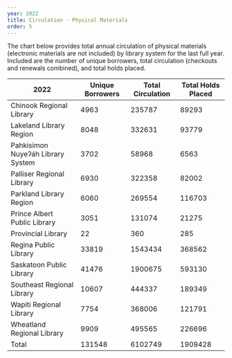 ```yaml
---
year: 2022
title: Circulation - Physical Materials
order: 5
---
```


The chart below provides total annual circulation of physical materials (electronic materials are not included) by library system for the last full year.  Included are the number of unique borrowers, total circulation (checkouts and renewals combined), and total holds placed.

| 2022 | Unique Borrowers | Total Circulation | Total Holds Placed |
| ---- | ---------------- | ----------------- | ------------------ |
| Chinook Regional Library | 4963 | 235787 | 89293 |
| Lakeland Library Region | 8048 | 332631 | 93779 |
| Pahkisimon Nuyeʔáh Library System | 3702 | 58968 | 6563 |
| Palliser Regional Library | 6930 | 322358 | 82002 |
| Parkland Library Region | 6060 | 269554 | 116703 |
| Prince Albert Public Library | 3051 | 131074 | 21275 |
| Provincial Library | 22 | 360 | 285 |
| Regina Public Library | 33819 | 1543434 | 368562 |
| Saskatoon Public Library | 41476 | 1900675 | 593130 |
| Southeast Regional Library | 10607 | 444337 | 189349 |
| Wapiti Regional Library | 7754 | 368006 | 121791 |
| Wheatland Regional Library | 9909 | 495565 | 226696 |
| Total | 131548 | 6102749 | 1909428 |
